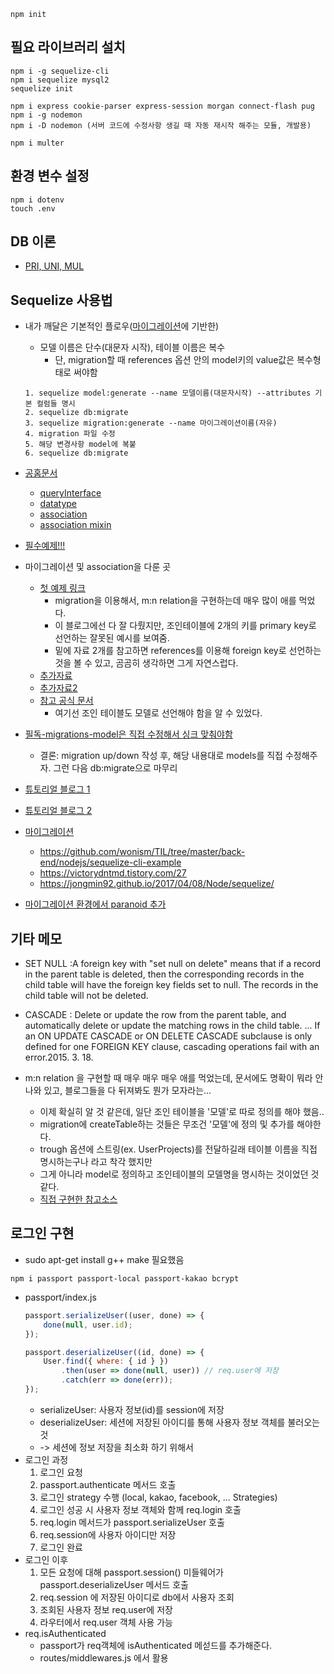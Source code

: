 ```
npm init
```

## 필요 라이브러리 설치
```
npm i -g sequelize-cli
npm i sequelize mysql2
sequelize init

npm i express cookie-parser express-session morgan connect-flash pug
npm i -g nodemon
npm i -D nodemon (서버 코드에 수정사항 생길 때 자동 재시작 해주는 모듈, 개발용) 

npm i multer
```

## 환경 변수 설정
```
npm i dotenv
touch .env
```

## DB 이론
- [PRI, UNI, MUL](https://m.blog.naver.com/PostView.nhn?blogId=kshkyc&logNo=220366433383&proxyReferer=https%3A%2F%2Fwww.google.com%2F)

## Sequelize 사용법
- 내가 깨달은 기본적인 플로우([마이그레이션](http://docs.sequelizejs.com/manual/tutorial/migrations.html)에 기반한)
	- 모델 이름은 단수(대문자 시작), 테이블 이름은 복수
		- 단, migration할 때 references 옵션 안의 model키의 value값은 복수형태로 써야함
	```
	1. sequelize model:generate --name 모델이름(대문자시작) --attributes 기본 컬럼들 명시
	2. sequelize db:migrate
	3. sequelize migration:generate --name 마이그레이션이름(자유)
	4. migration 파일 수정
	5. 해당 변경사항 model에 복붙
	6. sequelize db:migrate
	```
- [공홈문서](http://docs.sequelizejs.com/manual/tutorial/migrations.html)
    - [queryInterface](http://docs.sequelizejs.com/class/lib/query-interface.js~QueryInterface.html)
    - [datatype](http://docs.sequelizejs.com/manual/tutorial/models-definition.html)
    - [association](http://docs.sequelizejs.com/class/lib/associations/base.js~Association.html)
    - [association mixin](https://stackoverflow.com/questions/49467654/what-methods-mixins-sequelize-adds-to-the-models-when-an-association-is-made)
- [필수예제!!!](https://github.com/sequelize/express-example/)
- 마이그레이션 및 association을 다룬 곳
    - [첫 예제 링크](https://medium.com/@andrewoons/how-to-define-sequelize-associations-using-migrations-de4333bf75a7)
    	- migration을 이용해서, m:n relation을 구현하는데 매우 많이 애를 먹었다.
		- 이 블로그에선 다 잘 다뤘지만, 조인테이블에 2개의 키를 primary key로 선언하는 잘못된 예시를 보여줌. 
		- 밑에 자료 2개를 참고하면 references를 이용해 foreign key로 선언하는 것을 볼 수 있고, 곰곰히 생각하면 그게 자연스럽다.
    - [추가자료](https://codeburst.io/sequelize-migrations-setting-up-associations-985d29b61ee7)
    - [추가자료2](https://www.duringthedrive.com/2017/05/06/models-migrations-sequelize-node/)
    - [참고 공식 문서](http://docs.sequelizejs.com/manual/tutorial/associations.html#n-m)
    	- 여기선 조인 테이블도 모델로 선언해야 함을 알 수 있었다.
    
- [필독-migrations-model은 직접 수정해서 싱크 맞춰야함](https://stackoverflow.com/questions/21105748/sequelize-js-how-to-use-migrations-and-sync)
    - 결론: migration up/down 작성 후, 해당 내용대로 models를 직접 수정해주자. 그런 다음 db:migrate으로 마무리
    
- [튜토리얼 블로그 1](http://webframeworks.kr/tutorials/expressjs/expressjs_orm_one/)
- [튜토리얼 블로그 2](https://hyunseob.github.io/2016/03/27/usage-of-sequelize-js/)
- [마이그레이션](http://blog.jeonghwan.net/sequelize-migration/)
    - https://github.com/wonism/TIL/tree/master/back-end/nodejs/sequelize-cli-example
    - https://victorydntmd.tistory.com/27
    - https://jongmin92.github.io/2017/04/08/Node/sequelize/
- [마이그레이션 환경에서 paranoid 추가](https://stackoverflow.com/questions/27292521/sequalizejs-adding-paranoid-configuration-to-an-existing-table)


## 기타 메모
- SET NULL :A foreign key with "set null on delete" means that if a record in the parent table is deleted, then the corresponding records in the child table will have the foreign key fields set to null. The records in the child table will not be deleted.

- CASCADE : Delete or update the row from the parent table, and automatically delete or update the matching rows in the child table. ... If an ON UPDATE CASCADE or ON DELETE CASCADE subclause is only defined for one FOREIGN KEY clause, cascading operations fail with an error.2015. 3. 18.

- m:n relation 을 구현할 때 매우 매우 매우 애를 먹었는데, 문서에도 명확이 뭐라 안나와 있고, 블로그들을 다 뒤져봐도 뭔가 모자라는... 
    - 이제 확실히 알 것 같은데, 일단 조인 테이블을 '모델'로 따로 정의를 해야 했음..
    - migration에 createTable하는 것들은 무조건 '모델'에 정의 및 추가를 해야한다. 
    - trough 옵션에 스트링(ex. UserProjects)를 전달하길래 테이블 이름을 직접 명시하는구나 라고 착각 했지만
    - 그게 아니라 model로 정의하고 조인테이블의 모델명을 명시하는 것이었던 것 같다. 
    - [직접 구현한 참고소스](https://github.com/songjein/FeeelDesign)

## 로그인 구현
- sudo apt-get install g++ make 필요했음
```
npm i passport passport-local passport-kakao bcrypt
```
- passport/index.js
	```js
	passport.serializeUser((user, done) => {
		done(null, user.id);	
	});

	passport.deserializeUser((id, done) => {
		User.find({ where: { id } })
			.then(user => done(null, user)) // req.user에 저장 
			.catch(err => done(err));
	});
	```
	- serializeUser: 사용자 정보(id)를 session에 저장
	- deserializeUser: 세션에 저장된 아이디를 통해 사용자 정보 객체를 불러오는 것
	- -> 세션에 정보 저장을 최소화 하기 위해서
- 로그인 과정
	1. 로그인 요청
	2. passport.authenticate 메서드 호출
	3. 로그인 strategy 수행 (local, kakao, facebook, ... Strategies)
	4. 로그인 성공 시 사용자 정보 객체와 함께 req.login 호출
	5. req.login 메서드가 passport.serializeUser 호출
	6. req.session에 사용자 아이디만 저장
	7. 로그인 완료	
- 로그인 이후
	1. 모든 요청에 대해 passport.session() 미들웨어가 passport.deserializeUser 메서드 호출
	2. req.session 에 저장된 아이디로 db에서 사용자 조회
	3. 조회된 사용자 정보 req.user에 저장
	4. 라우터에서 req.user 객체 사용 가능
- req.isAuthenticated
	- passport가 req객체에 isAuthenticated 메섣드를 추가해준다.
	- routes/middlewares.js 에서 활용
